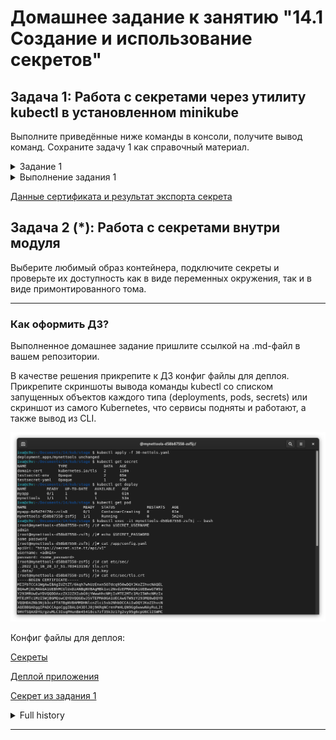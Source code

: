 # Домашнее задание к занятию "14.1 Создание и использование секретов"

## Задача 1: Работа с секретами через утилиту kubectl в установленном minikube

Выполните приведённые ниже команды в консоли, получите вывод команд. Сохраните
задачу 1 как справочный материал.

<details>
    <summary>Задание 1</summary>

### Как создать секрет?

```
openssl genrsa -out cert.key 4096
openssl req -x509 -new -key cert.key -days 3650 -out cert.crt \
-subj '/C=RU/ST=Moscow/L=Moscow/CN=server.local'
kubectl create secret tls domain-cert --cert=certs/cert.crt --key=certs/cert.key
```

### Как просмотреть список секретов?

```
kubectl get secrets
kubectl get secret
```

### Как просмотреть секрет?

```
kubectl get secret domain-cert
kubectl describe secret domain-cert
```

### Как получить информацию в формате YAML и/или JSON?

```
kubectl get secret domain-cert -o yaml
kubectl get secret domain-cert -o json
```

### Как выгрузить секрет и сохранить его в файл?

```
kubectl get secrets -o json > secrets.json
kubectl get secret domain-cert -o yaml > domain-cert.yml
```

### Как удалить секрет?

```
kubectl delete secret domain-cert
```

### Как загрузить секрет из файла?

```
kubectl apply -f domain-cert.yml
```
</details>


<details>
    <summary>Выполнение задания 1</summary>

```bash
iva@c9v:~/Documents/14 $ kubectl get pods
No resources found in default namespace.
iva@c9v:~/Documents/14 $ kubectl get ns
NAME              STATUS   AGE
default           Active   49d
kube-node-lease   Active   49d
kube-public       Active   49d
kube-system       Active   49d
iva@c9v:~/Documents/14 $ kubectl get pods
No resources found in default namespace.
iva@c9v:~/Documents/14 $ kubectl get secret
No resources found in default namespace.
iva@c9v:~/Documents/14 $ kubectl get secrets
No resources found in default namespace.
```

```bash
iva@c9v:~/Documents/14 $ mkdir certs
iva@c9v:~/Documents/14 $ cd certs/
iva@c9v:~/Documents/14/certs $ openssl genrsa -out cert.key 4096
iva@c9v:~/Documents/14/certs $ openssl req -x509 -new -key cert.key -days 3650 -out cert.crt -subj '/C=RU/ST=Moscow/L=Moscow/CN=server.local'
iva@c9v:~/Documents/14/certs $ cd ..
iva@c9v:~/Documents/14 $ kubectl create secret tls domain-cert --cert=certs/cert.crt --key=certs/cert.key
secret/domain-cert created
iva@c9v:~/Documents/14 $ kubectl get secrets
NAME          TYPE                DATA   AGE
domain-cert   kubernetes.io/tls   2      39s
iva@c9v:~/Documents/14 $ kubectl get secret
NAME          TYPE                DATA   AGE
domain-cert   kubernetes.io/tls   2      48s
```

```bash
iva@c9v:~/Documents/14 $ kubectl get secret domain-cert
NAME          TYPE                DATA   AGE
domain-cert   kubernetes.io/tls   2      83s
iva@c9v:~/Documents/14 $ kubectl describe secret domain-cert
Name:         domain-cert
Namespace:    default
Labels:       <none>
Annotations:  <none>

Type:  kubernetes.io/tls

Data
====
tls.crt:  1944 bytes
tls.key:  3272 bytes

```

```bash
iva@c9v:~/Documents/14 $ kubectl get secret domain-cert -o yaml
apiVersion: v1
data:
  tls.crt: LS0tLS1CRUdJTiBDRVJUSUZJQ0FURS0tLS0tCk1JSUZiVENDQTFXZ0F3SUJBZ0lVWnRa<cut>
  tls.key: LS0tLS1CRUdJTiBQUklWQVRFIEtFWS0tLS0tCk1JSUpRZ0lCQURBTkJna3Foa2lHOXcw<cut>
kind: Secret
metadata:
  creationTimestamp: "2022-11-16T17:53:44Z"
  name: domain-cert
  namespace: default
  resourceVersion: "16429"
  uid: e5b588f7-f1d0-4348-87e0-ab4aed8978e2
type: kubernetes.io/tls

```

```bash
iva@c9v:~/Documents/14 $ kubectl get secret domain-cert -o json
{
    "apiVersion": "v1",
    "data": {
        "tls.crt": "LS0tLS1CRUdJTiBDRVJUSUZJQ0FURS0tLS0tCk1JSUZiVENDQTFXZ0F3SUJBZ0lVWnRa<cut>",
        "tls.key": "LS0tLS1CRUdJTiBQUklWQVRFIEtFWS0tLS0tCk1JSUpRZ0lCQURBTkJna3Foa2lHOXcw<cut>"
    },
    "kind": "Secret",
    "metadata": {
        "creationTimestamp": "2022-11-16T17:53:44Z",
        "name": "domain-cert",
        "namespace": "default",
        "resourceVersion": "16429",
        "uid": "e5b588f7-f1d0-4348-87e0-ab4aed8978e2"
    },
    "type": "kubernetes.io/tls"
}

```

```bash
iva@c9v:~/Documents/14 $ kubectl delete secret domain-cert
secret "domain-cert" deleted
iva@c9v:~/Documents/14 $ kubectl get secrets
No resources found in default namespace.
```

```bash
iva@c9v:~/Documents/14 $ kubectl apply -f domain-cert.yml
secret/domain-cert created
iva@c9v:~/Documents/14 $ kubectl get secrets
NAME          TYPE                DATA   AGE
domain-cert   kubernetes.io/tls   2      7s
```

 Секреты доступны в зависимости от используемого namespace

```bash
iva@c9v:~/Documents/14 $ kubectl get ns
NAME              STATUS   AGE
default           Active   49d
kube-node-lease   Active   49d
kube-public       Active   49d
kube-system       Active   49d
stage             Active   25s
iva@c9v:~/Documents/14 $ kubectl config set-context --current --namespace=default
Context "kubernetes-admin@cluster.local" modified.
iva@c9v:~/Documents/14 $ kubectl get ns
NAME              STATUS   AGE
default           Active   49d
kube-node-lease   Active   49d
kube-public       Active   49d
kube-system       Active   49d
stage             Active   43s
iva@c9v:~/Documents/14 $ kubectl get secret
NAME          TYPE                DATA   AGE
domain-cert   kubernetes.io/tls   2      3m40s
```
</details>

[Данные сертификата и результат экспорта секрета](./14.1/certs/)

## Задача 2 (*): Работа с секретами внутри модуля

Выберите любимый образ контейнера, подключите секреты и проверьте их доступность
как в виде переменных окружения, так и в виде примонтированного тома.

---

### Как оформить ДЗ?

Выполненное домашнее задание пришлите ссылкой на .md-файл в вашем репозитории.

В качестве решения прикрепите к ДЗ конфиг файлы для деплоя. Прикрепите скриншоты вывода команды kubectl со списком запущенных объектов каждого типа (deployments, pods, secrets) или скриншот из самого Kubernetes, что сервисы подняты и работают, а также вывод из CLI.

![](./14.1/img/14-Secrets-01.png)

Конфиг файлы для деплоя:

[Секреты](./14.1/stage/20-secrets.yaml)

[Деплой приложения](./14.1/stage/30-nettols.yaml)

[Секрет из задания 1](./14.1/stage/domain-cert.yaml)

<details>
    <summary>Full history</summary>

![](./14.1/ReadMe.md)

<!-- MARKDOWN-AUTO-DOCS:START (CODE:src=./14.1/ReadMe.md) -->
<!-- MARKDOWN-AUTO-DOCS:END -->

</details>

---

